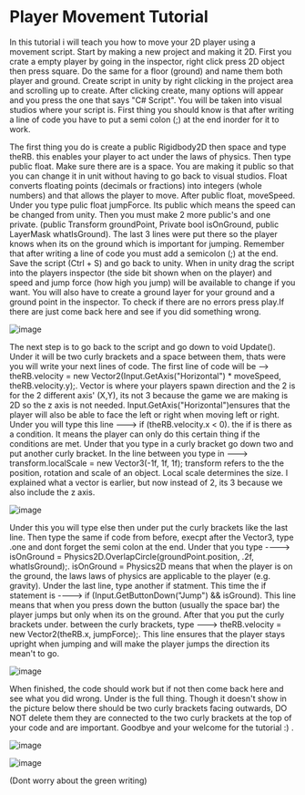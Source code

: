 # Player Movement Tutorial
In this tutorial i will teach you how to move your 2D player using a movement script. Start by making a new project and making it 2D. 
First you crate a empty player by going in the inspector, right click press 2D object then press square. Do the same for a floor (ground) and name them both player and ground.
Create script in unity by right clicking in the project area and scrolling up to create. After clicking create, many options will appear and you press the one that says "C# Script".
You will be taken into visual studios where your script is. First thing you should know is that after writing a line of code you have to put a semi colon (;) at the end inorder for it
to work.

The first thing you do is create a public Rigidbody2D then space and type  theRB. this enables your player to act under the laws of physics.
Then type public float. Make sure there are is a space. You are making it public so that you can change it in unit without having to go back to visual studios. 
Float converts floating points (decimals or fractions) into integers (whole numbers) and that allows the player to move. 
After public float, moveSpeed. Under you type pulic float jumpForce. Its public which means the speed can be changed from unity. Then you must make 2 more public's and one private.
(public Transform groundPoint, Private bool isOnGround, public LayerMask whatIsGround). The last 3 lines were put there so the player knows when its on the ground which is important
for jumping. Remember that after writing a line of code you must add a semicolon (;) at the end. Save the script (Ctrl + S) and go back to unity. When in unity drag the script into
the players inspector (the side bit shown when on the player) and speed and jump force (how high you jump) will be available to change if you want. You will also have to create a ground layer
for your ground and a ground point in the inspector. To check if there are no errors press play.If there are just come back here and see if you did something wrong. 


![image](https://github.com/user-attachments/assets/94ebc9d5-2ac2-4089-b3e7-48e5b85b2356)




The next step is to go back to the script and go down to void Update(). Under it will be two curly brackets and a space between them, thats were you will write your next lines of code.
The first line of code will be -->  theRB.velocity = new Vector2(Input.GetAxis("Horizontal") * moveSpeed, theRB.velocity.y);. Vector is where your players spawn  direction and the 2 is
for the 2 different axis' (X,Y), its not 3 because the game we are making is 2D so the z axis is not needed. Input.GetAxis("Horizontal")ensures that the player will also be able to face the 
left or right when moving left or right. Under you will type this line --->  if (theRB.velocity.x < 0). the if is there as a condition. It means the player can only do this certain thing if the conditions
are met. Under that you type in a curly bracket go down two and put another curly bracket. In the line between you type in --->  transform.localScale = new Vector3(-1f, 1f, 1f); transform refers to the the position, rotation and scale of an object. Local scale determines the size. I explained what a vector is earlier, but now instead of 2, its 3 because we also include the z axis. 



![image](https://github.com/user-attachments/assets/bdd81003-c864-4c4c-9dee-68c7f29bb385)


Under this you will type else then under put the curly brackets like the last line. Then type the same if code from before, execpt after the Vector3, type .one and dont forget the semi colon at the end.
Under that you type ----> isOnGround = Physics2D.OverlapCircle(groundPoint.position, .2f, whatIsGround);. isOnGround = Physics2D means that when the player is on the ground, the laws laws of physics are
applicable to the player (e.g. gravity). Under the last line, type another if statment. This time the if statement is ----> if (Input.GetButtonDown("Jump") && isGround). This line means that when you press
down the button (usually the space bar) the player jumps but only when its on the ground. After that you put the curly brackets under. between the curly brackets, type --->
theRB.velocity = new Vector2(theRB.x, jumpForce);.  This line ensures that the player stays upright when jumping and will make the player jumps the direction its mean't to go.


![image](https://github.com/user-attachments/assets/faaa0627-3d47-49e7-ba56-c9c4271e3c2c)


When finished, the code should work but if not then come back here and see what you did wrong. Under is the full thing. Though it doesn't show in the picture below there should be two curly brackets facing outwards,
DO NOT delete them they are connected to the two curly brackets at the top of your code and are important. Goodbye and your welcome for the tutorial :) .

![image](https://github.com/user-attachments/assets/f84ba301-7db3-4d27-ab66-d67d132b8f05)

![image](https://github.com/user-attachments/assets/1c5fe51b-eadd-408d-b8f1-a7c60af8d7de)

(Dont worry about the green writing)







